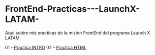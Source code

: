 # FrontEnd-Practicas---LaunchX-LATAM-
Aqui subire mis practicas de la mision FrontEnd del programa Launch X LATAM

01 - [Practica INTRO](https://github.com/DanielSilva26/FrontEnd-Practicas---LaunchX-LATAM-/tree/main/01%20-%20Practica%20INTRO) 
02 - [Practica HTML](https://github.com/DanielSilva26/FrontEnd-Practicas---LaunchX-LATAM-/tree/main/02%20-%20Practica%20HTML)

